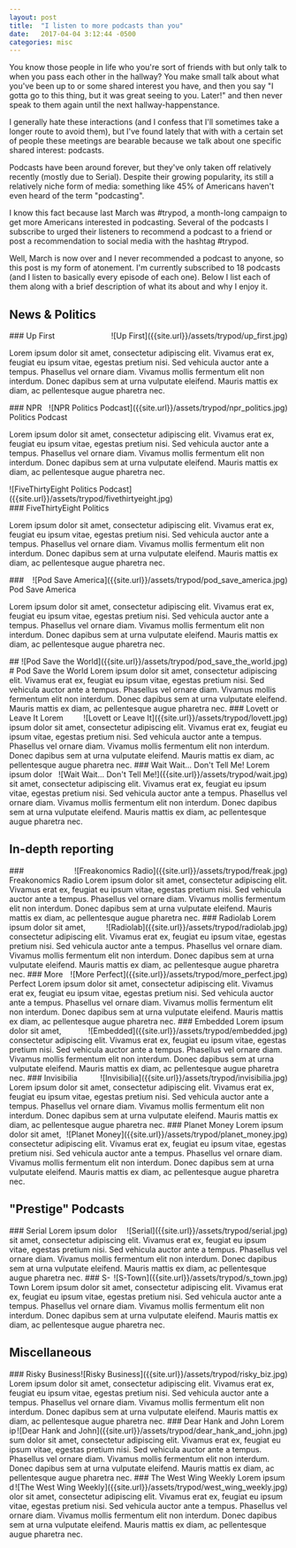 ```yaml
---
layout: post
title:  "I listen to more podcasts than you"
date:   2017-04-04 3:12:44 -0500
categories: misc
---
```


<style>
.pull-right {
  float: right !important; }

.pull-left {
  float: left !important; }
</style>

You know those people in life who you're sort of friends with but only talk to when you pass each other in the hallway? You make small talk about what you've been up to or some shared interest you have, and then you say  "I gotta go to this thing, but it was great seeing to you. Later!" and then never speak to them again until the next hallway-happenstance.

I generally hate these interactions (and I confess that I'll sometimes take a longer route to avoid them), but I've found lately that with with a certain set of people these meetings are bearable because we talk about one specific shared interest: podcasts.

Podcasts have been around forever, but they've only taken off relatively recently (mostly due to Serial). Despite their growing popularity, its still a relatively niche form of media: something like 45% of Americans haven't even heard of the term "podcasting".

I know this fact because last March was #trypod, a month-long campaign to get more Americans interested in podcasting. Several of the podcasts I subscribe to urged their listeners to recommend a podcast to a friend or post a recommendation to social media with the hashtag #trypod.

Well, March is now over and I never recommended a podcast to anyone, so this post is my form of atonement. I'm currently subscribed to 18 podcasts (and I listen to basically every episode of each one). Below I list each of them along with a brief description of what its about and why I enjoy it.

## News & Politics

<div class='pull-right' markdown="1">
![Up First]({{site.url}}/assets/trypod/up_first.jpg)
</div>
### Up First

Lorem ipsum dolor sit amet, consectetur adipiscing elit. Vivamus erat ex, feugiat eu ipsum vitae, egestas pretium nisi. Sed vehicula auctor ante a tempus. Phasellus vel ornare diam. Vivamus mollis fermentum elit non interdum. Donec dapibus sem at urna vulputate eleifend. Mauris mattis ex diam, ac pellentesque augue pharetra nec.

<div class='pull-right' markdown="1">
![NPR Politics Podcast]({{site.url}}/assets/trypod/npr_politics.jpg)
</div>
### NPR Politics Podcast

Lorem ipsum dolor sit amet, consectetur adipiscing elit. Vivamus erat ex, feugiat eu ipsum vitae, egestas pretium nisi. Sed vehicula auctor ante a tempus. Phasellus vel ornare diam. Vivamus mollis fermentum elit non interdum. Donec dapibus sem at urna vulputate eleifend. Mauris mattis ex diam, ac pellentesque augue pharetra nec.

<div class='pull-right' markdown="1">
![FiveThirtyEight Politics Podcast]({{site.url}}/assets/trypod/fivethirtyeight.jpg)
</div>
### FiveThirtyEight Politics

Lorem ipsum dolor sit amet, consectetur adipiscing elit. Vivamus erat ex, feugiat eu ipsum vitae, egestas pretium nisi. Sed vehicula auctor ante a tempus. Phasellus vel ornare diam. Vivamus mollis fermentum elit non interdum. Donec dapibus sem at urna vulputate eleifend. Mauris mattis ex diam, ac pellentesque augue pharetra nec.


<div class='pull-right' markdown="1">
![Pod Save America]({{site.url}}/assets/trypod/pod_save_america.jpg)
</div>
### Pod Save America

Lorem ipsum dolor sit amet, consectetur adipiscing elit. Vivamus erat ex, feugiat eu ipsum vitae, egestas pretium nisi. Sed vehicula auctor ante a tempus. Phasellus vel ornare diam. Vivamus mollis fermentum elit non interdum. Donec dapibus sem at urna vulputate eleifend. Mauris mattis ex diam, ac pellentesque augue pharetra nec.

<div class='pull-right' markdown="1">
![Pod Save the World]({{site.url}}/assets/trypod/pod_save_the_world.jpg)
</div>
### Pod Save the World
Lorem ipsum dolor sit amet, consectetur adipiscing elit. Vivamus erat ex, feugiat eu ipsum vitae, egestas pretium nisi. Sed vehicula auctor ante a tempus. Phasellus vel ornare diam. Vivamus mollis fermentum elit non interdum. Donec dapibus sem at urna vulputate eleifend. Mauris mattis ex diam, ac pellentesque augue pharetra nec.

<div class='pull-right' markdown="1">
![Lovett or Leave It]({{site.url}}/assets/trypod/lovett.jpg)
</div>
### Lovett or Leave It
Lorem ipsum dolor sit amet, consectetur adipiscing elit. Vivamus erat ex, feugiat eu ipsum vitae, egestas pretium nisi. Sed vehicula auctor ante a tempus. Phasellus vel ornare diam. Vivamus mollis fermentum elit non interdum. Donec dapibus sem at urna vulputate eleifend. Mauris mattis ex diam, ac pellentesque augue pharetra nec.

<div class='pull-right' markdown="1">
![Wait Wait... Don't Tell Me!]({{site.url}}/assets/trypod/wait.jpg)
</div>
### Wait Wait... Don't Tell Me!
Lorem ipsum dolor sit amet, consectetur adipiscing elit. Vivamus erat ex, feugiat eu ipsum vitae, egestas pretium nisi. Sed vehicula auctor ante a tempus. Phasellus vel ornare diam. Vivamus mollis fermentum elit non interdum. Donec dapibus sem at urna vulputate eleifend. Mauris mattis ex diam, ac pellentesque augue pharetra nec.

## In-depth reporting

<div class='pull-right' markdown="1">
![Freakonomics Radio]({{site.url}}/assets/trypod/freak.jpg)
</div>
### Freakonomics Radio
Lorem ipsum dolor sit amet, consectetur adipiscing elit. Vivamus erat ex, feugiat eu ipsum vitae, egestas pretium nisi. Sed vehicula auctor ante a tempus. Phasellus vel ornare diam. Vivamus mollis fermentum elit non interdum. Donec dapibus sem at urna vulputate eleifend. Mauris mattis ex diam, ac pellentesque augue pharetra nec.

<div class='pull-right' markdown="1">
![Radiolab]({{site.url}}/assets/trypod/radiolab.jpg)
</div>
### Radiolab
Lorem ipsum dolor sit amet, consectetur adipiscing elit. Vivamus erat ex, feugiat eu ipsum vitae, egestas pretium nisi. Sed vehicula auctor ante a tempus. Phasellus vel ornare diam. Vivamus mollis fermentum elit non interdum. Donec dapibus sem at urna vulputate eleifend. Mauris mattis ex diam, ac pellentesque augue pharetra nec.

<div class='pull-right' markdown="1">
![More Perfect]({{site.url}}/assets/trypod/more_perfect.jpg)
</div>
### More Perfect
Lorem ipsum dolor sit amet, consectetur adipiscing elit. Vivamus erat ex, feugiat eu ipsum vitae, egestas pretium nisi. Sed vehicula auctor ante a tempus. Phasellus vel ornare diam. Vivamus mollis fermentum elit non interdum. Donec dapibus sem at urna vulputate eleifend. Mauris mattis ex diam, ac pellentesque augue pharetra nec.

<div class='pull-right' markdown="1">
![Embedded]({{site.url}}/assets/trypod/embedded.jpg)
</div>
### Embedded
Lorem ipsum dolor sit amet, consectetur adipiscing elit. Vivamus erat ex, feugiat eu ipsum vitae, egestas pretium nisi. Sed vehicula auctor ante a tempus. Phasellus vel ornare diam. Vivamus mollis fermentum elit non interdum. Donec dapibus sem at urna vulputate eleifend. Mauris mattis ex diam, ac pellentesque augue pharetra nec.

<div class='pull-right' markdown="1">
![Invisibilia]({{site.url}}/assets/trypod/invisibilia.jpg)
</div>
### Invisibilia
Lorem ipsum dolor sit amet, consectetur adipiscing elit. Vivamus erat ex, feugiat eu ipsum vitae, egestas pretium nisi. Sed vehicula auctor ante a tempus. Phasellus vel ornare diam. Vivamus mollis fermentum elit non interdum. Donec dapibus sem at urna vulputate eleifend. Mauris mattis ex diam, ac pellentesque augue pharetra nec.

<div class='pull-right' markdown="1">
![Planet Money]({{site.url}}/assets/trypod/planet_money.jpg)
</div>
### Planet Money
Lorem ipsum dolor sit amet, consectetur adipiscing elit. Vivamus erat ex, feugiat eu ipsum vitae, egestas pretium nisi. Sed vehicula auctor ante a tempus. Phasellus vel ornare diam. Vivamus mollis fermentum elit non interdum. Donec dapibus sem at urna vulputate eleifend. Mauris mattis ex diam, ac pellentesque augue pharetra nec.

## "Prestige" Podcasts

<div class='pull-right' markdown="1">
![Serial]({{site.url}}/assets/trypod/serial.jpg)
</div>
### Serial
Lorem ipsum dolor sit amet, consectetur adipiscing elit. Vivamus erat ex, feugiat eu ipsum vitae, egestas pretium nisi. Sed vehicula auctor ante a tempus. Phasellus vel ornare diam. Vivamus mollis fermentum elit non interdum. Donec dapibus sem at urna vulputate eleifend. Mauris mattis ex diam, ac pellentesque augue pharetra nec.

<div class='pull-right' markdown="1">
![S-Town]({{site.url}}/assets/trypod/s_town.jpg)
</div>
### S-Town
Lorem ipsum dolor sit amet, consectetur adipiscing elit. Vivamus erat ex, feugiat eu ipsum vitae, egestas pretium nisi. Sed vehicula auctor ante a tempus. Phasellus vel ornare diam. Vivamus mollis fermentum elit non interdum. Donec dapibus sem at urna vulputate eleifend. Mauris mattis ex diam, ac pellentesque augue pharetra nec.

## Miscellaneous

<div class='pull-right' markdown="1">
![Risky Business]({{site.url}}/assets/trypod/risky_biz.jpg)
</div>
### Risky Business
Lorem ipsum dolor sit amet, consectetur adipiscing elit. Vivamus erat ex, feugiat eu ipsum vitae, egestas pretium nisi. Sed vehicula auctor ante a tempus. Phasellus vel ornare diam. Vivamus mollis fermentum elit non interdum. Donec dapibus sem at urna vulputate eleifend. Mauris mattis ex diam, ac pellentesque augue pharetra nec.

<div class='pull-right' markdown="1">
![Dear Hank and John]({{site.url}}/assets/trypod/dear_hank_and_john.jpg)
</div>
### Dear Hank and John
Lorem ipsum dolor sit amet, consectetur adipiscing elit. Vivamus erat ex, feugiat eu ipsum vitae, egestas pretium nisi. Sed vehicula auctor ante a tempus. Phasellus vel ornare diam. Vivamus mollis fermentum elit non interdum. Donec dapibus sem at urna vulputate eleifend. Mauris mattis ex diam, ac pellentesque augue pharetra nec.

<div class='pull-right' markdown="1">
![The West Wing Weekly]({{site.url}}/assets/trypod/west_wing_weekly.jpg)
</div>
### The West Wing Weekly
Lorem ipsum dolor sit amet, consectetur adipiscing elit. Vivamus erat ex, feugiat eu ipsum vitae, egestas pretium nisi. Sed vehicula auctor ante a tempus. Phasellus vel ornare diam. Vivamus mollis fermentum elit non interdum. Donec dapibus sem at urna vulputate eleifend. Mauris mattis ex diam, ac pellentesque augue pharetra nec.
